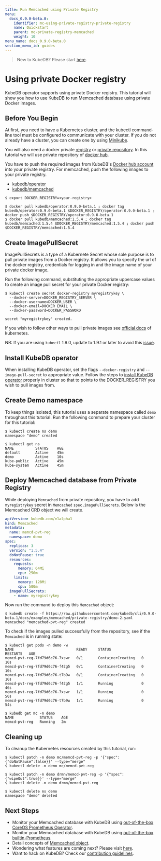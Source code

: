 ```yaml
---
title: Run Memcached using Private Registry
menu:
  docs_0.9.0-beta.0:
    identifier: mc-using-private-registry-private-registry
    name: Quickstart
    parent: mc-private-registry-memcached
    weight: 10
menu_name: docs_0.9.0-beta.0
section_menu_id: guides
---
```


> New to KubeDB? Please start [here](/docs/concepts/README.md).

# Using private Docker registry

KubeDB operator supports using private Docker registry. This tutorial will show you how to use KubeDB to run Memcached database using private Docker images.

## Before You Begin

At first, you need to have a Kubernetes cluster, and the kubectl command-line tool must be configured to communicate with your cluster. If you do not already have a cluster, you can create one by using [Minikube](https://github.com/kubernetes/minikube).

You will also need a docker private [registry](https://docs.docker.com/registry/) or [private repository](https://docs.docker.com/docker-hub/repos/#private-repositories).  In this tutorial we will use private repository of [docker hub](https://hub.docker.com/).

You have to push the required images from KubeDB's [Docker hub account](https://hub.docker.com/r/kubedb/) into your private registry. For memcached, push the following images to your private registry.

- [kubedb/operator](https://hub.docker.com/r/kubedb/operator)
- [kubedb/memcached](https://hub.docker.com/r/kubedb/memcached)

```console
$ export DOCKER_REGISTRY=<your-registry>

$ docker pull kubedb/operator:0.9.0-beta.1 ; docker tag kubedb/operator:0.9.0-beta.1 $DOCKER_REGISTRY/operator:0.9.0-beta.1 ; docker push $DOCKER_REGISTRY/operator:0.9.0-beta.1
$ docker pull kubedb/memcached:1.5.4 ; docker tag kubedb/memcached:1.5.4 $DOCKER_REGISTRY/memcached:1.5.4 ; docker push $DOCKER_REGISTRY/memcached:1.5.4
```

## Create ImagePullSecret

ImagePullSecrets is a type of a Kubernete Secret whose sole purpose is to pull private images from a Docker registry. It allows you to specify the url of the docker registry, credentials for logging in and the image name of your private docker image.

Run the following command, substituting the appropriate uppercase values to create an image pull secret for your private Docker registry:

```console
$ kubectl create secret docker-registry myregistrykey \
  --docker-server=DOCKER_REGISTRY_SERVER \
  --docker-username=DOCKER_USER \
  --docker-email=DOCKER_EMAIL \
  --docker-password=DOCKER_PASSWORD

secret "myregistrykey" created.
```

If you wish to follow other ways to pull private images see [official docs](https://kubernetes.io/docs/concepts/containers/images/) of kubernetes.

NB: If you are using `kubectl` 1.9.0, update to 1.9.1 or later to avoid this [issue](https://github.com/kubernetes/kubernetes/issues/57427).

## Install KubeDB operator

When installing KubeDB operator, set the flags `--docker-registry` and `--image-pull-secret` to appropriate value. Follow the steps to [install KubeDB operator](/docs/setup/install.md) properly in cluster so that to points to the DOCKER_REGISTRY you wish to pull images from.

## Create Demo namespace

To keep things isolated, this tutorial uses a separate namespace called `demo` throughout this tutorial. Run the following command to prepare your cluster for this tutorial:

```console
$ kubectl create ns demo
namespace "demo" created

$ kubectl get ns
NAME          STATUS    AGE
default       Active    45m
demo          Active    10s
kube-public   Active    45m
kube-system   Active    45m
```

## Deploy Memcached database from Private Registry

While deploying `Memcached` from private repository, you have to add `myregistrykey` secret in `Memcached` `spec.imagePullSecrets`.
Below is the Memcached CRD object we will create.

```yaml
apiVersion: kubedb.com/v1alpha1
kind: Memcached
metadata:
  name: memcd-pvt-reg
  namespace: demo
spec:
  replicas: 3
  version: "1.5.4"
  doNotPause: true
  resources:
    requests:
      memory: 64Mi
      cpu: 250m
    limits:
      memory: 128Mi
      cpu: 500m
  imagePullSecrets:
    - name: myregistrykey
```

Now run the command to deploy this `Memcached` object:

```console
$ kubedb create -f https://raw.githubusercontent.com/kubedb/cli/0.9.0-beta.1/docs/examples/memcached/private-registry/demo-2.yaml
memcached "memcached-pvt-reg" created
```

To check if the images pulled successfully from the repository, see if the `Memcached` is in running state:

```console
$ kubectl get pods -n demo -w
NAME                             READY     STATUS              RESTARTS   AGE
memcd-pvt-reg-7fd79d6c76-7xswr   0/1       ContainerCreating   0          10s
memcd-pvt-reg-7fd79d6c76-f42g5   0/1       ContainerCreating   0          10s
memcd-pvt-reg-7fd79d6c76-t7b9w   0/1       ContainerCreating   0          10s
memcd-pvt-reg-7fd79d6c76-f42g5   1/1       Running             0          46s
memcd-pvt-reg-7fd79d6c76-7xswr   1/1       Running             0          50s
memcd-pvt-reg-7fd79d6c76-t7b9w   1/1       Running             0          54s

$ kubedb get mc -n demo
NAME            STATUS    AGE
memcd-pvt-reg   Running   2m
```

## Cleaning up

To cleanup the Kubernetes resources created by this tutorial, run:

```console
$ kubectl patch -n demo mc/memcd-pvt-reg -p '{"spec":{"doNotPause":false}}' --type="merge"
$ kubectl delete -n demo mc/memcd-pvt-reg

$ kubectl patch -n demo drmn/memcd-pvt-reg -p '{"spec":{"wipeOut":true}}' --type="merge"
$ kubectl delete -n demo drmn/memcd-pvt-reg

$ kubectl delete ns demo
namespace "demo" deleted
```

## Next Steps

- Monitor your Memcached database with KubeDB using [out-of-the-box CoreOS Prometheus Operator](/docs/guides/memcached/monitoring/using-coreos-prometheus-operator.md).
- Monitor your Memcached database with KubeDB using [out-of-the-box builtin-Prometheus](/docs/guides/memcached/monitoring/using-builtin-prometheus.md).
- Detail concepts of [Memcached object](/docs/concepts/databases/memcached.md).
- Wondering what features are coming next? Please visit [here](/docs/roadmap.md).
- Want to hack on KubeDB? Check our [contribution guidelines](/docs/CONTRIBUTING.md).
